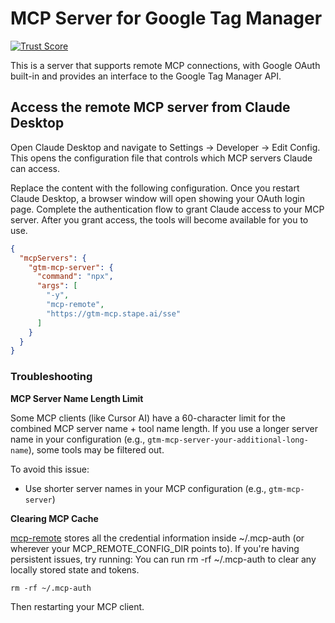 # MCP Server for Google Tag Manager
[![Trust Score](https://archestra.ai/mcp-catalog/api/badge/quality/stape-io/google-tag-manager-mcp-server)](https://archestra.ai/mcp-catalog/stape-io__google-tag-manager-mcp-server)

This is a server that supports remote MCP connections, with Google OAuth built-in and provides an interface to the Google Tag Manager API.


## Access the remote MCP server from Claude Desktop

Open Claude Desktop and navigate to Settings -> Developer -> Edit Config. This opens the configuration file that controls which MCP servers Claude can access.

Replace the content with the following configuration. Once you restart Claude Desktop, a browser window will open showing your OAuth login page. Complete the authentication flow to grant Claude access to your MCP server. After you grant access, the tools will become available for you to use.

```json
{
  "mcpServers": {
    "gtm-mcp-server": {
      "command": "npx",
      "args": [
        "-y",
        "mcp-remote",
        "https://gtm-mcp.stape.ai/sse"
      ]
    }
  }
}
```

### Troubleshooting

**MCP Server Name Length Limit**

Some MCP clients (like Cursor AI) have a 60-character limit for the combined MCP server name + tool name length. If you use a longer server name in your configuration (e.g., `gtm-mcp-server-your-additional-long-name`), some tools may be filtered out.

To avoid this issue:
- Use shorter server names in your MCP configuration (e.g., `gtm-mcp-server`)

**Clearing MCP Cache**

[mcp-remote](https://github.com/geelen/mcp-remote#readme) stores all the credential information inside ~/.mcp-auth (or wherever your MCP_REMOTE_CONFIG_DIR points to). If you're having persistent issues, try running:
You can run rm -rf ~/.mcp-auth to clear any locally stored state and tokens.
```
rm -rf ~/.mcp-auth
```
Then restarting your MCP client.
